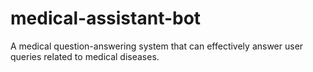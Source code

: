 # medical-assistant-bot
A medical question-answering system that can effectively answer user queries related to medical diseases.
